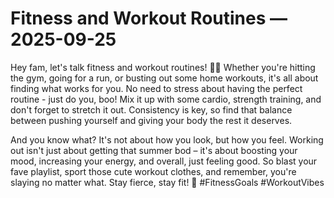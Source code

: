 # Fitness and Workout Routines — 2025-09-25

Hey fam, let's talk fitness and workout routines! 💪🏼 Whether you're hitting the gym, going for a run, or busting out some home workouts, it's all about finding what works for you. No need to stress about having the perfect routine - just do you, boo! Mix it up with some cardio, strength training, and don't forget to stretch it out. Consistency is key, so find that balance between pushing yourself and giving your body the rest it deserves.

And you know what? It's not about how you look, but how you feel. Working out isn't just about getting that summer bod – it's about boosting your mood, increasing your energy, and overall, just feeling good. So blast your fave playlist, sport those cute workout clothes, and remember, you're slaying no matter what. Stay fierce, stay fit! 🌟 #FitnessGoals #WorkoutVibes